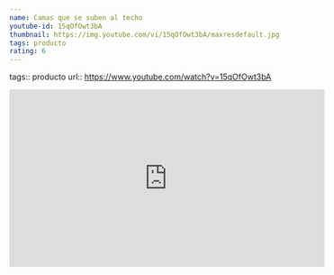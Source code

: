 ```yaml
---
name: Camas que se suben al techo
youtube-id: 15qOfOwt3bA
thumbnail: https://img.youtube.com/vi/15qOfOwt3bA/maxresdefault.jpg
tags: producto
rating: 6
---
```

tags:: producto
url:: https://www.youtube.com/watch?v=15qOfOwt3bA

<iframe width='560' height='315' src='https://www.youtube.com/embed/15qOfOwt3bA' title='YouTube video player' frameborder='0' allow='accelerometer; autoplay; clipboard-write; encrypted-media; gyroscope; picture-in-picture; web-share' allowfullscreen></iframe>


